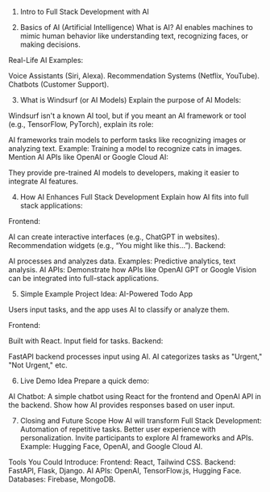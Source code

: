 

1. Intro to Full Stack Development with AI







2. Basics of AI (Artificial Intelligence)
What is AI?
AI enables machines to mimic human behavior like understanding text, recognizing faces, or making decisions.

Real-Life AI Examples:

Voice Assistants (Siri, Alexa).
Recommendation Systems (Netflix, YouTube).
Chatbots (Customer Support).







3. What is Windsurf (or AI Models)
Explain the purpose of AI Models:

Windsurf isn't a known AI tool, but if you meant an AI framework or tool (e.g., TensorFlow, PyTorch), explain its role:

AI frameworks train models to perform tasks like recognizing images or analyzing text.
Example: Training a model to recognize cats in images.
Mention AI APIs like OpenAI or Google Cloud AI:

They provide pre-trained AI models to developers, making it easier to integrate AI features.







4. How AI Enhances Full Stack Development
Explain how AI fits into full stack applications:

Frontend:

AI can create interactive interfaces (e.g., ChatGPT in websites).
Recommendation widgets (e.g., “You might like this…”).
Backend:

AI processes and analyzes data.
Examples: Predictive analytics, text analysis.
AI APIs:
Demonstrate how APIs like OpenAI GPT or Google Vision can be integrated into full-stack applications.







5. Simple Example Project
Idea: AI-Powered Todo App

Users input tasks, and the app uses AI to classify or analyze them.

Frontend:

Built with React.
Input field for tasks.
Backend:

FastAPI backend processes input using AI.
AI categorizes tasks as "Urgent," "Not Urgent," etc.









6. Live Demo Idea
Prepare a quick demo:

AI Chatbot:
A simple chatbot using React for the frontend and OpenAI API in the backend.
Show how AI provides responses based on user input.





7. Closing and Future Scope
How AI will transform Full Stack Development:
Automation of repetitive tasks.
Better user experience with personalization.
Invite participants to explore AI frameworks and APIs.
Example: Hugging Face, OpenAI, and Google Cloud AI.




Tools You Could Introduce:
Frontend: React, Tailwind CSS.
Backend: FastAPI, Flask, Django.
AI APIs: OpenAI, TensorFlow.js, Hugging Face.
Databases: Firebase, MongoDB.
